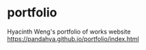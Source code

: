 # portfolio
Hyacinth Weng's portfolio of works website
https://pandahya.github.io/portfolio/index.html
